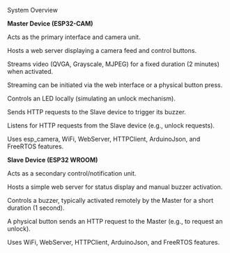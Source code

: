 System Overview

**Master Device (ESP32-CAM)**

Acts as the primary interface and camera unit.

Hosts a web server displaying a camera feed and control buttons.

Streams video (QVGA, Grayscale, MJPEG) for a fixed duration (2 minutes) when activated.

Streaming can be initiated via the web interface or a physical button press.

Controls an LED locally (simulating an unlock mechanism).

Sends HTTP requests to the Slave device to trigger its buzzer.

Listens for HTTP requests from the Slave device (e.g., unlock requests).

Uses esp_camera, WiFi, WebServer, HTTPClient, ArduinoJson, and FreeRTOS features.

**Slave Device (ESP32 WROOM)**

Acts as a secondary control/notification unit.

Hosts a simple web server for status display and manual buzzer activation.

Controls a buzzer, typically activated remotely by the Master for a short duration (1 second).

A physical button sends an HTTP request to the Master (e.g., to request an unlock).

Uses WiFi, WebServer, HTTPClient, ArduinoJson, and FreeRTOS features.
